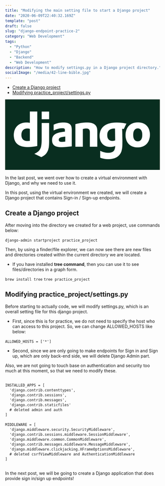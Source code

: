 ```yaml
---
title: "Modifying the main setting file to start a Django project"
date: "2020-06-09T22:40:32.169Z"
template: "post"
draft: false
slug: "django-endpoint-practice-2"
category: "Web Development"
tags:
  - "Python"
  - "Django"
  - "Backend"
  - "Web Development"
description: "How to modify settings.py in a Django project directory."
socialImage: "/media/42-line-bible.jpg"
---
```


- [Create a Django project](#create-a-django-project)
- [Modifying practice_project/settings.py](#modifying-practice-project-settings.py)

![42-line-bible.jpg](/media/42-line-bible.jpg)

In the last post, we went over how to create a virtual environment with Django, and why we need to use it.

In this post, using the virtual environment we created, we will create a Django project that contains Sign-in / Sign-up endpoints. 

## Create a Django project

After moving into the directory we created for a web project, use commands below:

```django-admin startproject practice_project```

Then, by using a finder/file explorer, we can now see there are new files and directories created within the current directory we are located.

- If you have installed **tree command**, then you can use it to see files/directories in a graph form. 

```brew install tree```
```tree practice_project```

## Modifying practice_project/settings.py 

Before starting to actually code, we will modify settings.py, which is an overall setting file for this django project.

- First, since this is for practice, we do not need to specify the host who can access to this project. So, we can change ALLOWED_HOSTS like below:

```ALLOWED_HOSTS = ['*']```

- Second, since we are only going to make endpoints for Sign in and Sign up, which are only back-end side, we will delete Django Admin part. 

Also, we are not going to touch base on authentication and security too much at this moment, so that we need to modify these.

<pre>
<code>
INSTALLED_APPS = [
  'django.contrib.contenttypes',
  'django.contrib.sessions',
  'django.contrib.messages',
  'django.contrib.staticfiles'
  # deleted admin and auth
]

MIDDLEWARE = [
  'django.middleware.security.SecurityMiddleware',
  'django.contrib.sessions.middleware.SessionMiddleware',
  'django.middleware.common.CommonMiddleware',
  'django.contrib.messages.middleware.MessageMiddleware',
  'django.middleware.clickjacking.XFrameOptionsMiddleware',
  # deleted csrfViewMiddleware and AuthenticationMiddleware
]
</code>
</pre>

In the next post, we will be going to create a Django application that does provide sign in/sign up endpoints!